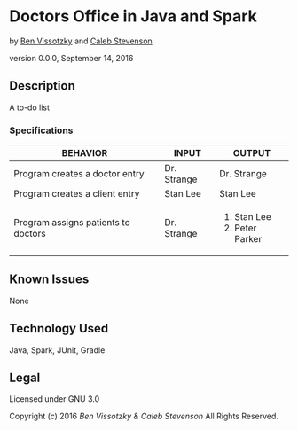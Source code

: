 # Doctors Office in Java and Spark
by [Ben Vissotzky](https://github.com/benviss) and [Caleb Stevenson](https://github.com/cgrahams)

version 0.0.0, September 14, 2016

## Description
A to-do list

### Specifications

| BEHAVIOR                            | INPUT       | OUTPUT                                             |
|-------------------------------------|-------------|----------------------------------------------------|
| Program creates a doctor entry      | Dr. Strange | Dr. Strange                                        |
| Program creates a client entry      | Stan Lee    | Stan Lee                                           |
| Program assigns patients to doctors | Dr. Strange | <ol> <li>Stan Lee</li> <li>Peter Parker</li> </ol> |

## Known Issues

None

## Technology Used
Java, Spark, JUnit, Gradle

## Legal
Licensed under GNU 3.0

Copyright (c) 2016 _Ben Vissotzky & Caleb Stevenson_ All Rights Reserved.
